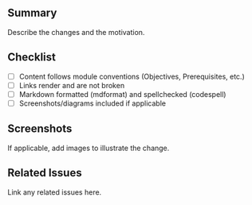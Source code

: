 ## Summary
Describe the changes and the motivation.

## Checklist
- [ ] Content follows module conventions (Objectives, Prerequisites, etc.)
- [ ] Links render and are not broken
- [ ] Markdown formatted (mdformat) and spellchecked (codespell)
- [ ] Screenshots/diagrams included if applicable

## Screenshots
If applicable, add images to illustrate the change.

## Related Issues
Link any related issues here.